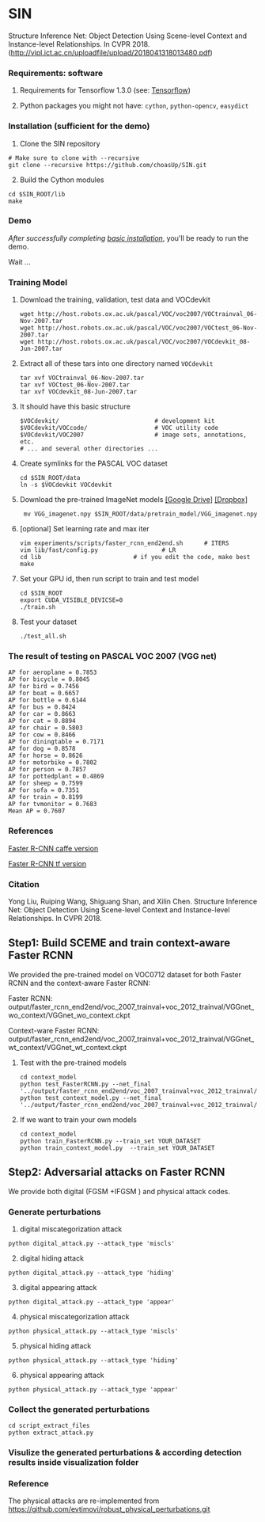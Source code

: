 # SIN
Structure Inference Net: Object Detection Using Scene-level Context and Instance-level Relationships. In CVPR 2018.(http://vipl.ict.ac.cn/uploadfile/upload/2018041318013480.pdf)

### Requirements: software

1. Requirements for Tensorflow 1.3.0 (see: [Tensorflow](https://www.tensorflow.org/))

2. Python packages you might not have: `cython`, `python-opencv`, `easydict`

### Installation (sufficient for the demo)

1. Clone the SIN repository
  
  ```Shell
  # Make sure to clone with --recursive
  git clone --recursive https://github.com/choasUp/SIN.git
  ```

2. Build the Cython modules
  ```Shell
  cd $SIN_ROOT/lib
  make
  ```

### Demo

*After successfully completing [basic installation](#installation-sufficient-for-the-demo)*, you'll be ready to run the demo.

Wait ...

### Training Model
1. Download the training, validation, test data and VOCdevkit

	```Shell
	wget http://host.robots.ox.ac.uk/pascal/VOC/voc2007/VOCtrainval_06-Nov-2007.tar
	wget http://host.robots.ox.ac.uk/pascal/VOC/voc2007/VOCtest_06-Nov-2007.tar
	wget http://host.robots.ox.ac.uk/pascal/VOC/voc2007/VOCdevkit_08-Jun-2007.tar
	```

2. Extract all of these tars into one directory named `VOCdevkit`

	```Shell
	tar xvf VOCtrainval_06-Nov-2007.tar
	tar xvf VOCtest_06-Nov-2007.tar
	tar xvf VOCdevkit_08-Jun-2007.tar
	```

3. It should have this basic structure

	```Shell
  	$VOCdevkit/                           # development kit
  	$VOCdevkit/VOCcode/                   # VOC utility code
  	$VOCdevkit/VOC2007                    # image sets, annotations, etc.
  	# ... and several other directories ...
  	```

4. Create symlinks for the PASCAL VOC dataset

    ```Shell
    cd $SIN_ROOT/data
    ln -s $VOCdevkit VOCdevkit
    ```
    
5. Download the pre-trained ImageNet models [[Google Drive]](https://drive.google.com/open?id=0ByuDEGFYmWsbNVF5eExySUtMZmM) [[Dropbox]](https://www.dropbox.com/s/po2kzdhdgl4ix55/VGG_imagenet.npy?dl=0)
   
   ```Shell
    mv VGG_imagenet.npy $SIN_ROOT/data/pretrain_model/VGG_imagenet.npy
    ```

6. [optional] Set learning rate and max iter

	```Shell
   	vim experiments/scripts/faster_rcnn_end2end.sh 		# ITERS
	vim lib/fast/config.py 					# LR
	cd lib	 						# if you edit the code, make best
	make
	```

7. Set your GPU id, then run script to train and test model
	```Shell
	cd $SIN_ROOT
	export CUDA_VISIBLE_DEVICSE=0
	./train.sh
	```

8. Test your dataset
	```Shell
	./test_all.sh
	```

### The result of testing on PASCAL VOC 2007 (VGG net)
```
AP for aeroplane = 0.7853
AP for bicycle = 0.8045
AP for bird = 0.7456
AP for boat = 0.6657
AP for bottle = 0.6144
AP for bus = 0.8424
AP for car = 0.8663
AP for cat = 0.8894
AP for chair = 0.5803
AP for cow = 0.8466
AP for diningtable = 0.7171
AP for dog = 0.8578
AP for horse = 0.8626
AP for motorbike = 0.7802
AP for person = 0.7857
AP for pottedplant = 0.4869
AP for sheep = 0.7599
AP for sofa = 0.7351
AP for train = 0.8199
AP for tvmonitor = 0.7683
Mean AP = 0.7607
```

### References
[Faster R-CNN caffe version](https://github.com/rbgirshick/py-faster-rcnn)

[Faster R-CNN tf version](https://github.com/smallcorgi/Faster-RCNN_TF)

### Citation
Yong Liu, Ruiping Wang, Shiguang Shan, and Xilin Chen. Structure Inference Net: Object Detection Using Scene-level Context and Instance-level Relationships. In CVPR 2018.




## Step1: Build SCEME and train context-aware Faster RCNN

We provided the pre-trained model on VOC0712 dataset for both Faster RCNN and the context-aware Faster RCNN:

Faster RCNN: output/faster_rcnn_end2end/voc_2007_trainval+voc_2012_trainval/VGGnet_wo_context/VGGnet_wo_context.ckpt

Context-ware Faster RCNN: output/faster_rcnn_end2end/voc_2007_trainval+voc_2012_trainval/VGGnet_wt_context/VGGnet_wt_context.ckpt

1. Test with the pre-trained models 
    ```Shell
    cd context_model
    python test_FasterRCNN.py --net_final '../output/faster_rcnn_end2end/voc_2007_trainval+voc_2012_trainval/VGGnet_wo_context/VGGnet_wo_context.ckpt'
    python test_context_model.py --net_final '../output/faster_rcnn_end2end/voc_2007_trainval+voc_2012_trainval/VGGnet_wt_context/VGGnet_wt_context.ckpt'
    
    ```
    
2. If we want to train your own models
    ```Shell
    cd context_model
    python train_FasterRCNN.py --train_set YOUR_DATASET
    python train_context_model.py  --train_set YOUR_DATASET
    
    ```
    
## Step2: Adversarial attacks on Faster RCNN
We provide both digital (FGSM +IFGSM ) and physical attack codes.

### Generate perturbations

1. digital miscategorization attack
```
python digital_attack.py --attack_type 'miscls'
```
2. digital hiding attack
```
python digital_attack.py --attack_type 'hiding'
```
3. digital appearing attack
```
python digital_attack.py --attack_type 'appear'
```
4. physical miscategorization attack
```
python physical_attack.py --attack_type 'miscls'
```
5. physical hiding attack
```
python physical_attack.py --attack_type 'hiding'
```
6. physical appearing attack
```
python physical_attack.py --attack_type 'appear'
```

### Collect the generated perturbations
```
cd script_extract_files
python extract_attack.py
```
### Visulize the generated perturbations & according detection results inside visualization folder

### Reference
The physical attacks are re-implemented from https://github.com/evtimovi/robust_physical_perturbations.git


